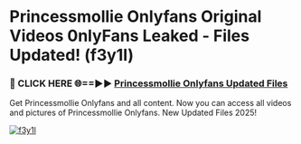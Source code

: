 # Princessmollie Onlyfans Original Videos 0nlyFans Leaked - Files Updated! (f3y1l)

<h3>🔴 CLICK HERE 🌐==►► <a href="https://tinyurl.com/x26r9saj" rel="nofollow">Princessmollie Onlyfans Updated Files</a></h3>

Get Princessmollie Onlyfans and all content. Now you can access all videos and pictures of Princessmollie Onlyfans. New Updated Files 2025!

[![f3y1l](https://i.imgur.com/LkgZPqh.gif)](https://tinyurl.com/x26r9saj)
